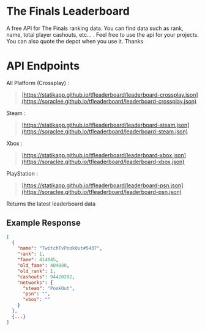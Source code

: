 # The Finals Leaderboard

A free API for The Finals ranking data. You can find data such as rank, name, total player cashouts, etc... . Feel free to use the api for your projects. You can also quote the depot when you use it. Thanks

# API Endpoints

All Platform (Crossplay) :

> [https://statikapp.github.io/tfleaderboard/leaderboard-crossplay.json](https://soraclee.github.io/tfleaderboard/leaderboard-crossplay.json)

Steam :

> [https://statikapp.github.io/tfleaderboard/leaderboard-steam.json](https://soraclee.github.io/tfleaderboard/leaderboard-steam.json)

Xbox :

> [https://statikapp.github.io/tfleaderboard/leaderboard-xbox.json](https://soraclee.github.io/tfleaderboard/leaderboard-xbox.json)

PlayStation :

> [https://statikapp.github.io/tfleaderboard/leaderboard-psn.json](https://soraclee.github.io/tfleaderboard/leaderboard-psn.json)

Returns the latest leaderboard data

## Example Response

```json
[
  {
    "name": "TwitchTvPookOut#5437",
    "rank": 1,
    "fame": 414045,
    "old_fame": 404880,
    "old_rank": 1,
    "cashouts": 94420202,
    "networks": {
      "steam": "PookOut",
      "psn": "",
      "xbox": ""
    }
  },
  {...}
]
```
